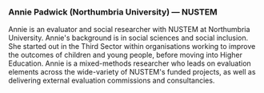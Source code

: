 <a name="apa"></a>

### Annie Padwick (Northumbria University) — NUSTEM

Annie is an evaluator and social researcher with NUSTEM at Northumbria University.  Annie's background is in social sciences and social inclusion. She started out in the Third Sector within organisations working to improve the outcomes of children and young people, before moving into Higher Education. Annie is a mixed-methods researcher who leads on evaluation elements across the wide-variety of NUSTEM's funded projects, as well as delivering external evaluation commissions and consultancies.
